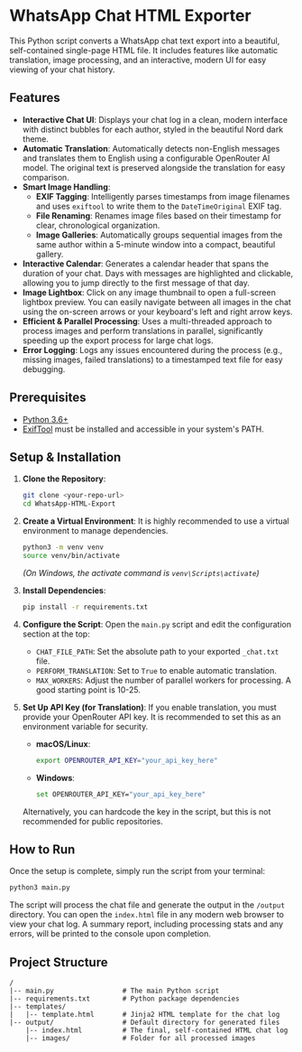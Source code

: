 # WhatsApp Chat HTML Exporter

This Python script converts a WhatsApp chat text export into a beautiful, self-contained single-page HTML file. It includes features like automatic translation, image processing, and an interactive, modern UI for easy viewing of your chat history.

## Features

- **Interactive Chat UI**: Displays your chat log in a clean, modern interface with distinct bubbles for each author, styled in the beautiful Nord dark theme.
- **Automatic Translation**: Automatically detects non-English messages and translates them to English using a configurable OpenRouter AI model. The original text is preserved alongside the translation for easy comparison.
- **Smart Image Handling**:
    - **EXIF Tagging**: Intelligently parses timestamps from image filenames and uses `exiftool` to write them to the `DateTimeOriginal` EXIF tag.
    - **File Renaming**: Renames image files based on their timestamp for clear, chronological organization.
    - **Image Galleries**: Automatically groups sequential images from the same author within a 5-minute window into a compact, beautiful gallery.
- **Interactive Calendar**: Generates a calendar header that spans the duration of your chat. Days with messages are highlighted and clickable, allowing you to jump directly to the first message of that day.
- **Image Lightbox**: Click on any image thumbnail to open a full-screen lightbox preview. You can easily navigate between all images in the chat using the on-screen arrows or your keyboard's left and right arrow keys.
- **Efficient & Parallel Processing**: Uses a multi-threaded approach to process images and perform translations in parallel, significantly speeding up the export process for large chat logs.
- **Error Logging**: Logs any issues encountered during the process (e.g., missing images, failed translations) to a timestamped text file for easy debugging.

## Prerequisites

- [Python 3.6+](https://www.python.org/downloads/)
- [ExifTool](https://exiftool.org/install.html) must be installed and accessible in your system's PATH.

## Setup & Installation

1.  **Clone the Repository**:
    ```bash
    git clone <your-repo-url>
    cd WhatsApp-HTML-Export
    ```

2.  **Create a Virtual Environment**: It is highly recommended to use a virtual environment to manage dependencies.
    ```bash
    python3 -m venv venv
    source venv/bin/activate
    ```
    *(On Windows, the activate command is `venv\Scripts\activate`)*

3.  **Install Dependencies**:
    ```bash
    pip install -r requirements.txt
    ```

4.  **Configure the Script**: Open the `main.py` script and edit the configuration section at the top:
    - `CHAT_FILE_PATH`: Set the absolute path to your exported `_chat.txt` file.
    - `PERFORM_TRANSLATION`: Set to `True` to enable automatic translation.
    - `MAX_WORKERS`: Adjust the number of parallel workers for processing. A good starting point is 10-25.

5.  **Set Up API Key (for Translation)**: If you enable translation, you must provide your OpenRouter API key. It is recommended to set this as an environment variable for security.

    - **macOS/Linux**:
      ```bash
      export OPENROUTER_API_KEY="your_api_key_here"
      ```
    - **Windows**:
      ```bash
      set OPENROUTER_API_KEY="your_api_key_here"
      ```
    Alternatively, you can hardcode the key in the script, but this is not recommended for public repositories.

## How to Run

Once the setup is complete, simply run the script from your terminal:

```bash
python3 main.py
```

The script will process the chat file and generate the output in the `/output` directory. You can open the `index.html` file in any modern web browser to view your chat log. A summary report, including processing stats and any errors, will be printed to the console upon completion.

## Project Structure

```
/
|-- main.py                 # The main Python script
|-- requirements.txt        # Python package dependencies
|-- templates/
|   |-- template.html       # Jinja2 HTML template for the chat log
|-- output/                 # Default directory for generated files
    |-- index.html          # The final, self-contained HTML chat log
    |-- images/             # Folder for all processed images
```

